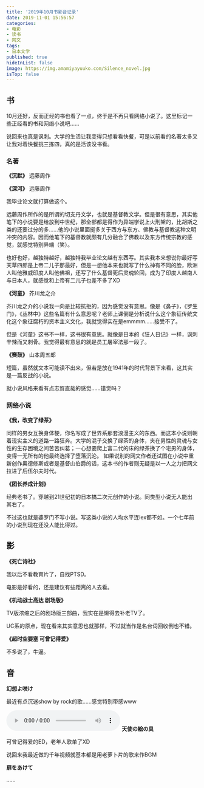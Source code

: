 ```yaml
---
title: '2019年10月书影音记录'
date: 2019-11-01 15:56:57
categories:
- 电影
- 读书
- 网文
tags:
- 日本文学
published: true
hideInList: false
image: https://img.amamiyayuuko.com/Silence_novel.jpg
isTop: false
---
```

## 书

10月还好，反而正经的书也看了一点，终于是不再只看网络小说了。这里标记一些正经看的书和网络小说吧……

说回来也真是讽刺。大学的生活让我变得只想看看快餐，可是以前看的名著太多又让我对着快餐挑三拣四，真的是活该没书看。

### 名著

**《沉默》** 远藤周作

**《深河》** 远藤周作

我毕业论文就打算做这个。

远藤周作所作的是所谓的切支丹文学，也就是基督教文学。但是很有意思，其实他笔下的小说要是给放到中世纪，那全部都是得作为异端学说上火刑架的，比胡斯之类的还要过分的多……他的小说里面挺多关于西方与东方、佛教与基督教这种文明冲突的内容。因而他笔下的基督教就颇有几分融合了佛教以及东方传统宗教的感觉，就感觉特别异端（笑）。

也好也好，越独特越好，越独特我毕业论文越有东西写。其实我本来想说你最好写天草四郎是上帝二儿子那最好，但是一想他本来也就写了什么神有不同的脸，欧洲人叫他雅威印度人叫他佛祖，还写了什么基督死后灵魂轮回，成为了印度人越南人与日本人，就感觉和上帝有二儿子也差不多了XD

**《河童》** 芥川龙之介

芥川龙之介的小说我一向是比较抗拒的，因为感觉没有意思。像是《鼻子》，《罗生门》，《丛林中》这些名篇有什么意思呢？老师上课倒是分析说什么这个象征传统文化这个象征腐朽的资本主义文化，我就觉得实在是emmmm……接受不了。

但是《河童》这书不一样，这书很有意思。就像是日本的《狂人日记》一样，讽刺辛辣而又刺骨。我觉得最有意思的就是员工屠宰法那一段了。

**《赛鼓》** 山本周五郎

短篇，虽然就文本可能读不出来，但若是放在1941年的时代背景下来看，这其实是一篇反战的小说。

就小说风格来看有点志賀直哉的感觉……错觉吗？

### 网络小说

**《我，改变了绿茶》**

同样的男女互换身体梗，你名写成了世界系那套浪漫主义的东西。而这本小说则朝着现实主义的道路一路狂奔。大学的混子交换了绿茶的身体，夹在男性的灵魂与女性的生存困境之间苦苦纠葛；一心想要爬上富二代的床的绿茶换了个宅男的身体，变得一无所有的他最终选择了堕落沉沦。 如果说别的网文作者还试图在小说中重新创作奥德修斯或者是基督山伯爵的话，这本书的作者则无疑是以一人之力把网文拉进了后伍尔夫时代。 

**《团长养成计划》**

经典老书了。穿越到21世纪初的日本搞二次元创作的小说。同类型小说无人能出其右了。

不过这也就是婆罗门不写小说。写这类小说的人均水平连lex都不如。一个七年前的小说到现在还没人能比得过。

## 影

**《死亡诗社》**

我以后不看教育片了，自找PTSD。

电影是好看的，还是建议有些距离的人去看。

**《机动战士高达 剧场版》**

TV版浓缩之后的剧场版三部曲，我实在是懒得去补老TV了。

UC系的原点，现在看来其实意思也就那样，不过就当作是名台词回收倒也不错。

**《超时空要塞 可曾记得爱》**

不多说了，牛逼。

## 音

**幻想よ咲け**

最近有点沉迷show by rock的歌……感觉特别带感www

<audio preload controls loop src = "http://storage.live.com/items/734D3C6FB1804A6C!802?authkey=AL6ixEc1HCV2YfY"></audio>
**天使の絵の具**

可曾记得爱的ED，老年人歌单了XD

说回来我最近做的千年视频就基本都是用老萝卜片的歌来作BGM

**扉をあけて**

……